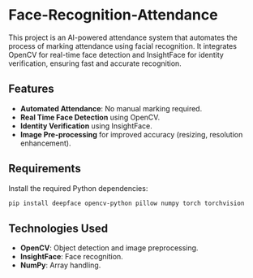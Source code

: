 # Face-Recognition-Attendance
This project is an AI-powered attendance system that automates the process of marking attendance using facial recognition. It integrates OpenCV for real-time face detection and InsightFace for identity verification, ensuring fast and accurate recognition.

## Features

- **Automated Attendance**: No manual marking required.
- **Real Time Face Detection** using OpenCV.
- **Identity Verification** using InsightFace.
- **Image Pre-processing** for improved accuracy (resizing, resolution enhancement).

## Requirements
Install the required Python dependencies:
```sh
pip install deepface opencv-python pillow numpy torch torchvision
```

## Technologies Used
- **OpenCV**: Object detection and image preprocessing.
- **InsightFace**: Face recognition.
- **NumPy**: Array handling.
